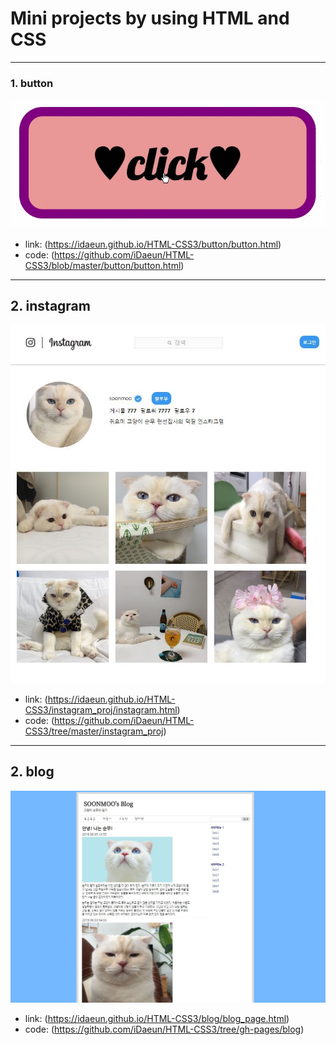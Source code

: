# Mini projects by using HTML and CSS
------------------------------------------
### 1. button
![](button.gif)
- link: (https://idaeun.github.io/HTML-CSS3/button/button.html)
- code: (https://github.com/iDaeun/HTML-CSS3/blob/master/button/button.html)
------------------------------------------
## 2. instagram
![](instagram_proj/instagram.JPG)
- link: (https://idaeun.github.io/HTML-CSS3/instagram_proj/instagram.html)
- code: (https://github.com/iDaeun/HTML-CSS3/tree/master/instagram_proj)
------------------------------------------
## 2. blog
![](blog/blog.JPG)
- link: (https://idaeun.github.io/HTML-CSS3/blog/blog_page.html)
- code: (https://github.com/iDaeun/HTML-CSS3/tree/gh-pages/blog)
